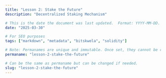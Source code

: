 ```yaml
---
title: "Lesson 2: Stake the Future"
description: "Decentralized Staking Mechanism"

# This is the date the document was last updated.  Format: YYYY-MM-DD.
date: "2025-03-30"

# For SEO purposes
tags: ["markdown", "metadata", "bitskwela", "solidity"]

# Note: Permanames are unique and immutable. Once set, they cannot be changed.  You may change the filename but not this.
permaname: "lesson-2-stake-the-future"

# Can be the same as permaname but can be changed if needed.
slug: "lesson-2-stake-the-future"
---
```

